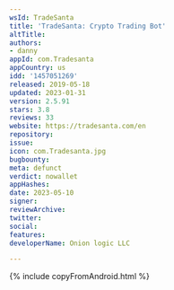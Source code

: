 ```yaml
---
wsId: TradeSanta
title: 'TradeSanta: Crypto Trading Bot'
altTitle: 
authors:
- danny
appId: com.Tradesanta
appCountry: us
idd: '1457051269'
released: 2019-05-18
updated: 2023-01-31
version: 2.5.91
stars: 3.8
reviews: 33
website: https://tradesanta.com/en
repository: 
issue: 
icon: com.Tradesanta.jpg
bugbounty: 
meta: defunct
verdict: nowallet
appHashes: 
date: 2023-05-10
signer: 
reviewArchive: 
twitter: 
social: 
features: 
developerName: Onion logic LLC

---
```


{% include copyFromAndroid.html %}

